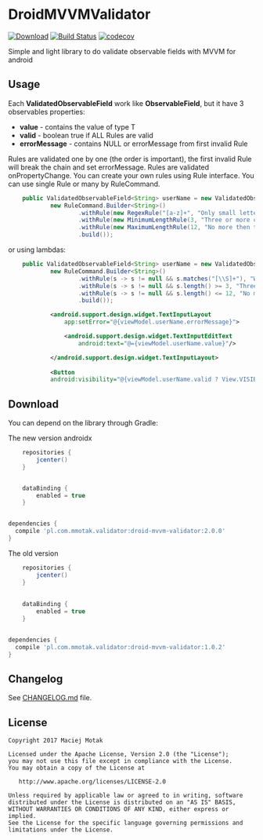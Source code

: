 # DroidMVVMValidator
[![Download](https://api.bintray.com/packages/mmotak/snipcorp/droid-mvvm-validator/images/download.svg)](https://bintray.com/mmotak/snipcorp/droid-mvvm-validator/_latestVersion)
[![Build Status](https://travis-ci.org/mmotak/DroidMVVMValidator.svg?branch=master)](https://travis-ci.org/mmotak/DroidMVVMValidator)
[![codecov](https://codecov.io/gh/mmotak/DroidMVVMValidator/branch/master/graph/badge.svg)](https://codecov.io/gh/mmotak/DroidMVVMValidator)

Simple and light library to do validate observable fields with MVVM for android

Usage
-----

Each **ValidatedObservableField<T>** work like **ObservableField<T>**, but it have 3 observables properties:
- **value** - contains the value of type T
- **valid** - boolean true if ALL Rules are valid
- **errorMessage** - contains NULL or errorMessage from first invalid Rule

Rules are validated one by one (the order is important), the first invalid Rule will break the chain and set errorMessage.
Rules are validated onPropertyChange.
You can create your own rules using Rule interface.
You can use single Rule or many by RuleCommand.

```java
    public ValidatedObservableField<String> userName = new ValidatedObservableField<>("",
            new RuleCommand.Builder<String>()
                    .withRule(new RegexRule("[a-z]+", "Only small letters")) // THE ORDER IS IMPORTANT!
                    .withRule(new MinimumLengthRule(3, "Three or more characters"))
                    .withRule(new MaximumLengthRule(12, "No more then twelve characters"))
                    .build());
```

or using lambdas:

```java
    public ValidatedObservableField<String> userName = new ValidatedObservableField<>("",
            new RuleCommand.Builder<String>()
                    .withRule(s -> s != null && s.matches("[\\S]+"), "Whitespace characters not allowed") // THE ORDER IS IMPORTANT!
                    .withRule(s -> s != null && s.length() >= 3, "Three or more characters")
                    .withRule(s -> s != null && s.length() <= 12, "No more then twelve characters")
                    .build());
```

```xml
            <android.support.design.widget.TextInputLayout
                app:setError="@{viewModel.userName.errorMessage}">

                <android.support.design.widget.TextInputEditText
                    android:text="@={viewModel.userName.value}"/>

            </android.support.design.widget.TextInputLayout>
			
			<Button
            android:visibility="@{viewModel.userName.valid ? View.VISIBLE : View.GONE}"/>
```

Download
--------

You can depend on the library through Gradle:

The new version androidx
```groovy
    repositories {
        jcenter()
    }


    dataBinding {
        enabled = true
    }


dependencies {
  compile 'pl.com.mmotak.validator:droid-mvvm-validator:2.0.0'
}
```

The old version
```groovy
    repositories {
        jcenter()
    }
    
    
    dataBinding {
        enabled = true
    }


dependencies {
  compile 'pl.com.mmotak.validator:droid-mvvm-validator:1.0.2'
}
```

Changelog
---------

See [CHANGELOG.md](CHANGELOG.md) file.


License
-------

    Copyright 2017 Maciej Motak

    Licensed under the Apache License, Version 2.0 (the "License");
    you may not use this file except in compliance with the License.
    You may obtain a copy of the License at

       http://www.apache.org/licenses/LICENSE-2.0

    Unless required by applicable law or agreed to in writing, software
    distributed under the License is distributed on an "AS IS" BASIS,
    WITHOUT WARRANTIES OR CONDITIONS OF ANY KIND, either express or implied.
    See the License for the specific language governing permissions and
    limitations under the License.
